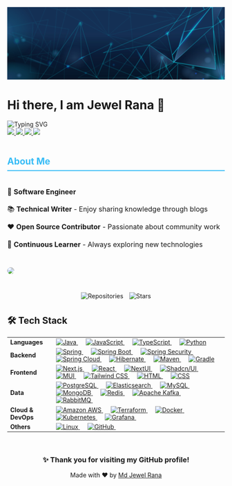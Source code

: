 <!-- Introduction -->
<img src="./images/github_cover.jpg">
<br/>

<h1>Hi there, I am Jewel Rana 👋</h1>

<img src="https://readme-typing-svg.demolab.com/?font=Fira+Code&weight=500&size=28&duration=1000&pause=50&color=CCC00C&width=600&height=45&lines=Software+Engineer+%F0%9F%91%A8%F0%9F%8F%BB%E2%80%8D%F0%9F%92%BB;%20Backend+Developer+%F0%9F%91%A8%F0%9F%8F%BB;IAM+Engineer+%F0%9F%92%AA;Fullstack+Developer%F0%9F%9A%80;AI+Enthusiast+%F0%9F%9B%A0%EF%B8%8F" alt="Typing SVG" />
<br/>

<!-- Links -->
<div>
    <a href="https://www.linkedin.com/in/rana-md-jewel/">
        <img src="https://img.shields.io/badge/-LinkedIn-blue?style=for-the-badge&logo=linkedin">
    </a>
    <a href="mailto:md.jewel.cse@gmail.com">
        <img src="https://img.shields.io/badge/-Email-c14438?style=for-the-badge&logo=gmail&logoColor=white">
    </a>
    <a href="https://leetcode.com/ibatulanand/">
        <img src="https://img.shields.io/badge/LeetCode-000000?style=for-the-badge&logo=LeetCode&logoColor=#d16c06">
    </a>
    <a href="https://github.com/Jewel-cse">
        <img src="https://komarev.com/ghpvc/?username=Jewel-cse&style=for-the-badge">
    </a>
</div>
<br/>

<!-- Information -->
<div style="width: 100%; max-width: 100%;">
    <h2 style="color: #37BCF6; border-bottom: 2px solid #37BCF6; padding-bottom: 8px;">About Me</h2>
    <div style="display: flex; flex-direction: row; flex-wrap: wrap; justify-content: space-between; align-items: center; gap: 20px; width: 100%;">
        <div style="flex: 1; min-width: 300px;">
            <ul style="list-style-type: none; padding-left: 0; font-size: 16px; line-height: 1.8;">
                <li style="margin-bottom: 12px;">💼 <strong>Software Engineer</strong></li>
                <li style="margin-bottom: 12px;">📚 <strong>Technical Writer</strong> - Enjoy sharing knowledge through blogs</li>
                <li style="margin-bottom: 12px;">❤️ <strong>Open Source Contributor</strong> - Passionate about community work</li>
                <li style="margin-bottom: 12px;">🚀 <strong>Continuous Learner</strong> - Always exploring new technologies</li>
            </ul>
        </div>
        <div style="flex: 1; min-width: 300px;">
            <a href="https://github.com/Jewel-cse" style="text-decoration: none;">
                <img align="center" src="https://github-stats-alpha.vercel.app/api?username=Jewel-cse&cc=22272e&tc=37BCF6&ic=fff&bc=0000" style="width: 100%; max-width: 100%; border-radius: 8px;"/>
            </a>
        </div>
    </div>
</div>
<br/>
<div style="width: 100%; text-align: center; margin-top: 20px;">
    <a href="https://github.com/Jewel-cse?tab=repositories" style="text-decoration: none;">
        <img src="https://img.shields.io/badge/View-My_Repositories-37BCF6?style=for-the-badge&logo=github" alt="Repositories" style="margin: 5px;"/>
    </a>
    <a href="https://github.com/Jewel-cse?tab=stars" style="text-decoration: none;">
        <img src="https://img.shields.io/badge/View-My_Stars-37BCF6?style=for-the-badge&logo=github" alt="Stars" style="margin: 5px;"/>
    </a>
</div>

<!-- Tech Stack Details -->
<div>
    <h2>🛠 Tech Stack</h2>
    <table>
        <tr>
            <td>
                <strong>Languages</strong>
            </td>
            <td>
                <a href="https://www.java.com/en/">
                 <img alt="Java" src="https://img.shields.io/badge/Java-ED8B00?style=flat&logo=openjdk&logoColor=white"/>
                </a>
                 &emsp;
                <a href="https://www.javascript.com/en/">
                <img alt="JavaScript" src="https://img.shields.io/badge/JavaScript-323330?style=flat&logo=javascript&logoColor=F7DF1E"/>
                 </a>
                &emsp;
                <a href="https://www.typescriptlang.org/">
                <img alt="TypeScript" src="https://img.shields.io/badge/TypeScript-4481EB?style=flat&logo=typescript&logoColor=white"/>
                </a>
                &emsp;
                <a href="https://www.python.org/">
                <img alt="Python" src="https://img.shields.io/badge/Python-3670A0?style=flat&       logo=python&logoColor=ffdd54"/>
                </a>
            </td>
        </tr>
        <tr>
            <td>
                <strong>Backend</strong>
            </td>
            <td>
    <a href="https://spring.io/" target="_blank">
        <img alt="Spring" src="https://img.shields.io/badge/Spring-6DB33F?style=flat&logo=spring&logoColor=white"/>
    </a>
    &emsp;
    <a href="https://spring.io/projects/spring-boot" target="_blank">
        <img alt="Spring Boot" src="https://img.shields.io/badge/Spring Boot-6DB33F?style=flat&logo=springboot&logoColor=white"/>
    </a>
    &emsp;
    <a href="https://spring.io/projects/spring-security" target="_blank">
        <img alt="Spring Security" src="https://img.shields.io/badge/Spring Security-6DB33F?style=flat&logo=springsecurity&logoColor=white"/>
    </a>
    &emsp;
    <a href="https://spring.io/projects/spring-cloud" target="_blank">
        <img alt="Spring Cloud" src="https://img.shields.io/badge/Spring Cloud-6DB33F?style=flat&logo=spring&logoColor=white"/>
    </a>
    &emsp;
    <a href="https://hibernate.org/" target="_blank">
        <img alt="Hibernate" src="https://img.shields.io/badge/Hibernate-59666C?style=flat&logo=hibernate&logoColor=white"/>
    </a>
    &emsp;
    <a href="https://maven.apache.org/" target="_blank">
        <img alt="Maven" src="https://img.shields.io/badge/Maven-C71A36?style=flat&logo=apachemaven&logoColor=white"/>
    </a>
    &emsp;
    <a href="https://gradle.org/" target="_blank">
        <img alt="Gradle" src="https://img.shields.io/badge/Gradle-02303A?style=flat&logo=gradle&logoColor=white"/>
    </a>
</td>
        </tr>
        <tr>
            <td>
                <strong>Frontend</strong>
            </td>
            <td>
    <a href="https://nextjs.org/" target="_blank"> 
        <img alt="Next.js" src="https://img.shields.io/badge/Next.js-black?style=flat&logo=next.js&logoColor=white"/>
    </a>
    &emsp;
    <a href="https://react.dev/" target="_blank"> 
        <img alt="React" src="https://img.shields.io/badge/React-20232A?style=flat&logo=react&logoColor=61DAFB"/>
    </a>
    &emsp;
    <a href="https://nextui.org/" target="_blank"> 
        <img alt="NextUI" src="https://img.shields.io/badge/NextUI-000000?style=flat&logo=next.js&logoColor=white"/>
    </a>
    &emsp;
    <a href="https://ui.shadcn.com/" target="_blank"> 
        <img alt="Shadcn/UI" src="https://img.shields.io/badge/Shadcn%2FUI-000?style=flat&logo=shadcnui&logoColor=fff"/>
    </a>
    &emsp;
    <a href="https://mui.com/" target="_blank"> 
        <img alt="MUI" src="https://img.shields.io/badge/MUI-007FFF?style=flat&logo=mui&logoColor=white"/>
    </a>
    &emsp;
    <a href="https://tailwindcss.com/" target="_blank"> 
        <img alt="Tailwind CSS" src="https://img.shields.io/badge/Tailwind%20CSS-%2338B2AC.svg?style=flat&logo=tailwind-css&logoColor=white"/>
    </a>
    &emsp;
    <a href="https://developer.mozilla.org/en-US/docs/Web/HTML" target="_blank">
        <img alt="HTML" src="https://img.shields.io/badge/HTML-E44D26?style=flat&logo=html5&logoColor=white"/>
    </a>
    &emsp;
    <a href="https://developer.mozilla.org/en-US/docs/Web/CSS" target="_blank">
        <img alt="CSS" src="https://img.shields.io/badge/CSS-264DE4?style=flat&logo=css3&logoColor=white"/>
    </a>
</td>
        </tr>
        <tr>
            <td>
                <strong>Data</strong>
            </td>
            <td>
                <a href="https://www.postgresql.org/" target="_blank"> 
                    <img alt="PostgreSQL" src="https://img.shields.io/badge/PostgreSQL-336791?style=flat&logo=postgresql&logoColor=white"/>
                </a>
                &emsp;
                <a href="https://www.elastic.co/" target="_blank"> 
                    <img alt="Elasticsearch" src="https://img.shields.io/badge/Elasticsearch-005571?style=flat&logo=elasticsearch&logoColor=white"/>
                </a>
                &emsp;
                <a href="https://mysql.com/" target="_blank"> 
                    <img alt="MySQL" src="https://img.shields.io/badge/MySQL-00000F?style=flat&logo=mysql&logoColor=white"/>
                </a>
                &emsp;
                <a href="https://mongodb.io/" target="_blank"> 
                    <img alt="MongoDB" src="https://img.shields.io/badge/MongoDB-4EA94B?style=flat&logo=mongodb&logoColor=white"/>
                </a>
                &emsp;
                <a href="https://redis.io/" target="_blank"> 
                    <img alt="Redis" src="https://img.shields.io/badge/Redis-%23DD0031.svg?&style=flat&logo=redis&logoColor=white"/>
                </a>
                &emsp;
                <a href="https://kafka.apache.org/" target="_blank"> 
                    <img alt="Apache Kafka" src="https://img.shields.io/badge/Apache%20Kafka-000?style=flat&logo=apachekafka"/>
                </a>
                &emsp;
                <a href="https://www.rabbitmq.com/" target="_blank"> 
                    <img alt="RabbitMQ" src="https://img.shields.io/badge/Rabbitmq-%23FF6600.svg?&style=flat&logo=rabbitmq&logoColor=white"/>
                </a>
                &emsp;
            </td>
        </tr>
        <tr>
            <td>
                <strong>Cloud & DevOps</strong>
            </td>
            <td>
                <a href="https://aws.amazon.com/" target="_blank"> 
                    <img alt="Amazon AWS" src="https://img.shields.io/badge/Amazon_AWS-FF9900?style=flat&logo=amazonaws&logoColor=white"/>
                </a>
                &emsp;
                <a href="https://www.terraform.io/" target="_blank"> 
                    <img alt="Terraform" src="https://img.shields.io/badge/Terraform-7740B6?style=flat&logo=terraform&logoColor=white"/>
                </a>
                &emsp;
                <a href="https://www.docker.com/" target="_blank"> 
                    <img alt="Docker" src="https://img.shields.io/badge/Docker-2496ED?style=flat&logo=docker&logoColor=white"/>
                </a>
                &emsp;
                <a href="https://kubernetes.io/" target="_blank"> 
                    <img alt="Kubernetes" src="https://img.shields.io/badge/Kubernetes-326DE6?style=flat&logo=kubernetes&logoColor=white"/>
                </a>
                &emsp;
                <a href="https://grafana.com/" target="_blank"> 
                    <img alt="Grafana" src="https://img.shields.io/badge/Grafana-F46800?style=flat&logo=grafana&logoColor=white"/>
                </a>
                &emsp;
            </td>
        </tr>
        <tr>
            <td>
                <strong>Others</strong>
            </td>
            <td>
                <a href="https://www.linux.org/" target="_blank"> 
                    <img alt="Linux" src="https://img.shields.io/badge/Linux-FCC624?style=flat&logo=linux&logoColor=black"/>
                </a>
                &emsp;
                <a href="https://github.com/" target="_blank"> 
                    <img alt="GitHub" src="https://img.shields.io/badge/GitHub-100000?style=flat&logo=github&logoColor=white"/>
                </a>
                &emsp;
        </tr>
    </table>
</div>
</br>

<div align="center">
    <h3>✨ Thank you for visiting my GitHub profile!</h3>
    <p>Made with ❤️ by <a href="https://www.linkedin.com/in/rana-md-jewel/" target="_blank">Md Jewel Rana</a></p>
</div>
